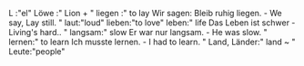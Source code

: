 L :"el"
Löwe :"
Lion
+
"
liegen :"
to lay
Wir sagen: Bleib ruhig liegen. - We say, Lay still.
"
laut:"loud"
lieben:"to love"
leben:"
life
Das Leben ist schwer - Living's hard..
"
langsam:"
slow
Er war nur langsam. - He was slow.
"
lernen:"
to learn
Ich musste lernen. - I had to learn.
"
Land, Länder:"
land
~
"
Leute:"people"